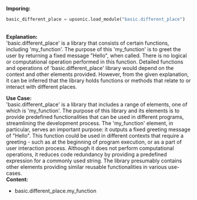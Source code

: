 <b class="custom_code_highlight_green">Imporing:</b><br>
```python
basic_different_place = upsonic.load_module("basic.different_place")
```
<br><b class="custom_code_highlight_green">Explanation:</b><br>'basic.different_place' is a library that consists of certain functions, including 'my_function'. The purpose of this 'my_function' is to greet the user by returning a fixed message "Hello", when called. There is no logical or computational operation performed in this function. Detailed functions and operations of 'basic.different_place' library would depend on the context and other elements provided. However, from the given explanation, it can be inferred that the library holds functions or methods that relate to or interact with different places.

<b class="custom_code_highlight_green">Use Case:</b><br>'basic.different_place' is a library that includes a range of elements, one of which is 'my_function'. The purpose of this library and its elements is to provide predefined functionalities that can be used in different programs, streamlining the development process. The 'my_function' element, in particular, serves an important purpose: it outputs a fixed greeting message of "Hello". This function could be used in different contexts that require a greeting - such as at the beginning of program execution, or as a part of user interaction process. Although it does not perform computational operations, it reduces code redundancy by providing a predefined expression for a commonly used string. The library presumably contains other elements providing similar reusable functionalities in various use-cases.
<br><b class="custom_code_highlight_green">Content:</b><br>
  - basic.different_place.my_function
